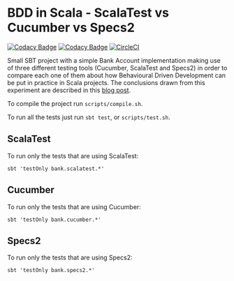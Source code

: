 # BDD in Scala - ScalaTest vs Cucumber vs Specs2

[![Codacy Badge](https://app.codacy.com/project/badge/Grade/8c8c4915dcc74f86ba7c2136bef50c74)](https://www.codacy.com/gh/bmbferreira/BddScalaTestVsCucumberVsSpecs2/dashboard?utm_source=github.com&amp;utm_medium=referral&amp;utm_content=bmbferreira/BddScalaTestVsCucumberVsSpecs2&amp;utm_campaign=Badge_Grade)
[![Codacy Badge](https://app.codacy.com/project/badge/Coverage/8c8c4915dcc74f86ba7c2136bef50c74)](https://www.codacy.com/gh/bmbferreira/BddScalaTestVsCucumberVsSpecs2/dashboard?utm_source=github.com&utm_medium=referral&utm_content=bmbferreira/BddScalaTestVsCucumberVsSpecs2&utm_campaign=Badge_Coverage)
[![CircleCI](https://circleci.com/gh/codacy/codacy-metrics-radon.svg?style=svg)](https://circleci.com/gh/bmbferreira/BddScalaTestVsCucumberVsSpecs2)


Small SBT project with a simple Bank Account implementation 
making use of three different testing tools  (Cucumber, ScalaTest and Specs2)
in order to compare each one of them about how Behavioural Driven Development can be put in practice in Scala projects.
The conclusions drawn from this experiment are described in this [blog post](https://www.codacy.com/blog/putting-bdd-in-practice-using-scala/).

To compile the project run ```scripts/compile.sh```.

To run all the tests just run ``` sbt test ```, or ```scripts/test.sh```.

## ScalaTest
 
To run only the tests that are using ScalaTest:

``` sbt 'testOnly bank.scalatest.*' ``` 

## Cucumber

To run only the tests that are using Cucumber:

``` sbt 'testOnly bank.cucumber.*' ``` 


## Specs2 

To run only the tests that are using Specs2:

``` sbt 'testOnly bank.specs2.*' ``` 


